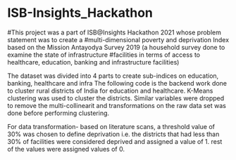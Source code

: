 # ISB-Insights_Hackathon

#This project was a part of ISB@Insights Hackathon 2021 whose problem statement was to create a 
#multi-dimensional poverty and deprivation Index based on the Mission Antayodya Survey 2019 (a household survey done to examine the state of infrastructure #facilities in terms of access to healthcare, education, banking and infrastructure facilities)

The dataset was divided into 4 parts to create sub-indices on education, banking, healthcare and infra
The following code is the backend work done to cluster rural districts of India for education and healthcare. K-Means clustering was used to cluster the districts. Similar variables were dropped to remove the multi-collinearit and transformations on the raw data set was done before performing clustering.

For data transformation- based on literature scans, a threshold value of 30% was chosen to define deprivation i.e. the districts that had less than 30% of facilities were considered deprived and assigned a value of 1. rest of the values were assigned values of 0.

